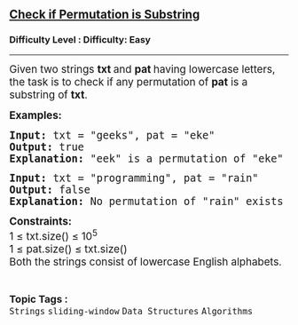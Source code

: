 <h2><a href="https://www.geeksforgeeks.org/problems/check-if-permutation-is-substring/1?page=1&status=unsolved&sortBy=latest">Check if Permutation is Substring</a></h2><h3>Difficulty Level : Difficulty: Easy</h3><hr><div class="problems_problem_content__Xm_eO"><p><span style="font-size: 14pt;">Given two strings <strong>txt </strong>and <strong>pat </strong>having lowercase letters, the task is to check if any permutation of <strong>pat</strong> is a substring of <strong>txt</strong>.</span></p>
<p><span style="font-size: 14pt;"><strong>Examples:</strong></span></p>
<pre><span style="font-size: 14pt;"><strong>Input:&nbsp;</strong>txt = "geeks", pat = "eke"<br><strong>Output: </strong>true<strong><br>Explanation:</strong> "eek" is a permutation of "eke" which exists in "geeks".</span></pre>
<pre><span style="font-size: 14pt;"><strong>Input:&nbsp;</strong>txt = "programming", pat = "rain"<br><strong>Output: </strong>false<strong><br>Explanation:</strong> No permutation of "rain" exists as a substring in "programming".<br></span></pre>
<p><span style="font-size: 14pt;"><strong style="font-size: 18.6667px;">Constraints:</strong><br style="font-size: 18.6667px;"><span style="font-size: 18.6667px;">1 ≤ txt.size() ≤ 10</span><sup>5</sup><br style="font-size: 18.6667px;"><span style="font-size: 18.6667px;">1 ≤ pat.size()&nbsp;</span><span style="font-size: 18.6667px;">≤</span><span style="font-size: 18.6667px;">&nbsp;txt.size()</span><br style="font-size: 18.6667px;"><span style="font-size: 18.6667px;">Both the strings consist of lowercase English alphabets.</span></span></p></div><br><p><span style=font-size:18px><strong>Topic Tags : </strong><br><code>Strings</code>&nbsp;<code>sliding-window</code>&nbsp;<code>Data Structures</code>&nbsp;<code>Algorithms</code>&nbsp;